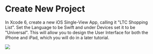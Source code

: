 # Create New Project

In Xcode 6, create a new iOS Single-View App, calling it "LTC Shopping List". Set the Language to be Swift and under Devices set it to be "Universal". This will allow you to design the User Interface for both the iPhone and iPad, which you will do in a later tutorial.



![][2]

[2]: images/ltc-shopping-order-v1/create-a-new-project.png